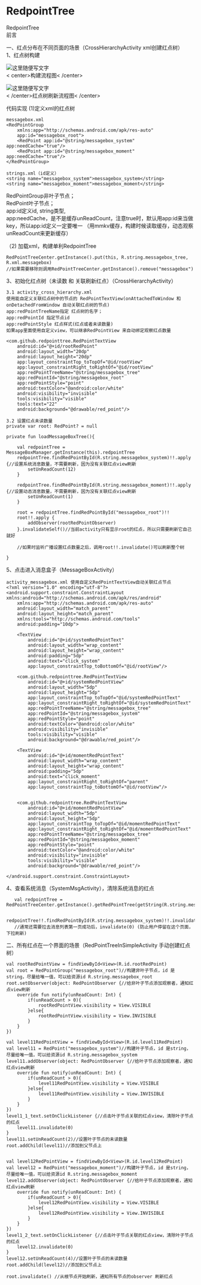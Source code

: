# RedpointTree
RedpointTree</br>
前言</br>

一、红点分布在不同页面的场景（CrossHierarchyActivity xml创建红点树）<br>
1、红点树构建<br>

![这里随便写文字](https://github.com/loganpluo/RedpointTree/blob/master/redpointtree/pic/1-create_tree.png)<br>
                                        < center>构建流程图< /center>

![这里随便写文字](https://github.com/loganpluo/RedpointTree/blob/master/redpointtree/pic/2-%E5%88%B7%E6%96%B0.png)<br>
                                     < /center>红点树刷新流程图< /center>

代码实现
(1)定义xml的红点树<br>

    messagebox.xml
    <RedPointGroup
        xmlns:app="http://schemas.android.com/apk/res-auto"
        app:id="messagebox_root">
        <RedPoint app:id="@string/messagebox_system" app:needCache="true"/>
        <RedPoint app:id="@string/messagebox_moment" app:needCache="true"/>
    </RedPointGroup>

    strings.xml（id定义）
    <string name="messagebox_system">messagebox_system</string>
    <string name="messagebox_moment">messagebox_moment</string>

RedPointGroup非叶子节点；<br>
RedPoint叶子节点；<br>
app:id定义id, string类型,<br>
app:needCache，是不是缓存unReadCount，注意true时，默认用app:id来当做key，所以app:id定义一定要唯一
（用mmkv缓存，构建时候读取缓存，动态观察unReadCount来更新缓存）
    
（2) 加载xml，构建单利RedpointTree

    RedPointTreeCenter.getInstance().put(this, R.string.messagebox_tree, R.xml.messagebox)
    //如果需要移除则调用RedPointTreeCenter.getInstance().remove("messagebox")

    
3、初始化红点树（未读数 和 关联刷新红点）（CrossHierarchyActivity）

    3.1 activity_cross_hierarchy.xml 
    使用能自定义关联红点树中的节点的 RedPointTextView(onAttachedToWindow 和 onDetachedFromWindow 自动关联红点树的节点)
    app:redPointTreeName指定 红点树的名字；
    app:redPointId 指定节点id
    app:redPointStyle 红点样式(红点或者未读数量)
    如果app里面使用自定义view，可以继承RedPointView 来自动绑定观察红点数量
    
    <com.github.redpointtree.RedPointTextView
        android:id="@+id/rootRedPoint"
        android:layout_width="20dp"
        android:layout_height="20dp"
        app:layout_constraintTop_toTopOf="@id/rootView"
        app:layout_constraintRight_toRightOf="@id/rootView"
        app:redPointTreeName="@string/messagebox_tree"
        app:redPointId="@string/messagebox_root"
        app:redPointStyle="point"
        android:textColor="@android:color/white"
        android:visibility="invisible"
        tools:visibility="visible"
        tools:text="22"
        android:background="@drawable/red_point"/>
    
    3.2 设置红点未读数量
    private var root: RedPoint? = null

    private fun loadMessageBoxTree(){

        val redpointTree = MessageBoxManager.getInstance(this).redpointTree
        redpointTree.findRedPointById(R.string.messagebox_system)!!.apply {//设置系统消息数量，不需要刷新，因为没有关联红点view刷新
            setUnReadCount(12)
        }

        redpointTree.findRedPointById(R.string.messagebox_moment)!!.apply {//设置动态消息数量，不需要刷新，因为没有关联红点view刷新
            setUnReadCount(1)
        }

        root = redpointTree.findRedPointById("messagebox_root")!!
        root!!.apply {
            addObserver(rootRedPointObserver)
        }.invalidateSelf()//当前activity只有显示root的红点，所以只需要刷新它自己就好
        
        //如果时监听广播设置红点数量之后，调用root!!.invalidate()可以刷新整个树

    }


5、点击进入消息盒子（MessageBoxActivity）

    activity_messagebox.xml 使用自定义RedPointTextView自动关联红点节点
    <?xml version="1.0" encoding="utf-8"?>
    <android.support.constraint.ConstraintLayout xmlns:android="http://schemas.android.com/apk/res/android"
        xmlns:app="http://schemas.android.com/apk/res-auto"
        android:layout_width="match_parent"
        android:layout_height="match_parent"
        xmlns:tools="http://schemas.android.com/tools"
        android:padding="10dp">

        <TextView
            android:id="@+id/systemRedPointText"
            android:layout_width="wrap_content"
            android:layout_height="wrap_content"
            android:padding="5dp"
            android:text="click_system"
            app:layout_constraintTop_toBottomOf="@id/rootView"/>

        <com.github.redpointtree.RedPointTextView
            android:id="@+id/systemRedPointView"
            android:layout_width="5dp"
            android:layout_height="5dp"
            app:layout_constraintTop_toTopOf="@id/systemRedPointText"
            app:layout_constraintRight_toRightOf="@id/systemRedPointText"
            app:redPointTreeName="@string/messagebox_tree"
            app:redPointId="@string/messagebox_system"
            app:redPointStyle="point"
            android:textColor="@android:color/white"
            android:visibility="invisible"
            tools:visibility="visible"
            android:background="@drawable/red_point"/>

        <TextView
            android:id="@+id/momentRedPointText"
            android:layout_width="wrap_content"
            android:layout_height="wrap_content"
            android:padding="5dp"
            android:text="click_moment"
            app:layout_constraintRight_toRightOf="parent"
            app:layout_constraintTop_toBottomOf="@id/rootView"/>


        <com.github.redpointtree.RedPointTextView
            android:id="@+id/momentRedPointView"
            android:layout_width="5dp"
            android:layout_height="5dp"
            app:layout_constraintTop_toTopOf="@id/momentRedPointText"
            app:layout_constraintRight_toRightOf="@id/momentRedPointText"
            app:redPointTreeName="@string/messagebox_tree"
            app:redPointId="@string/messagebox_moment"
            app:redPointStyle="point"
            android:textColor="@android:color/white"
            android:visibility="invisible"
            tools:visibility="visible"
            android:background="@drawable/red_point"/>

    </android.support.constraint.ConstraintLayout>



4、查看系统消息（SystemMsgActivity），清除系统消息的红点

       val redpointTree = RedPointTreeCenter.getInstance().getRedPointTree(getString(R.string.messagebox_tree))

       redpointTree!!.findRedPointById(R.string.messagebox_system)!!.invalidate(0)
       //通常还需要拉去消息列表第一页成功后，invalidate(0) (防止用户停留在这个页面，下拉刷新)


二、所有红点在一个界面的场景（RedPointTreeInSimpleActivity 手动创建红点树）

    val rootRedPointView = findViewById<View>(R.id.rootRedPoint)
    val root = RedPointGroup("messagebox_root")//构建非叶子节点，id 是string，尽量给唯一值，可以给资源id R.string.messagebox_root
    root.setObserver(object: RedPointObserver {//给非叶子节点添加观察者，通知红点view刷新
        override fun notify(unReadCount: Int) {
            if(unReadCount > 0){
                rootRedPointView.visibility = View.VISIBLE
            }else{
                rootRedPointView.visibility = View.INVISIBLE
            }
        }
    })

    val level11RedPointView = findViewById<View>(R.id.level11RedPoint)
    val level11 = RedPoint("messagebox_system")//构建叶子节点，id 是string，尽量给唯一值，可以给资源id R.string.messagebox_system
    level11.addObserver(object: RedPointObserver {//给叶子节点添加观察者，通知红点view刷新
        override fun notify(unReadCount: Int) {
            if(unReadCount > 0){
                level11RedPointView.visibility = View.VISIBLE
            }else{
                level11RedPointView.visibility = View.INVISIBLE
            }
        }
    })
    level1_1_text.setOnClickListener {//点击叶子节点关联的红点view，清除叶子节点的红点
        level11.invalidate(0)
    }
    level11.setUnReadCount(2)//设置叶子节点的未读数量
    root.addChild(level11)//添加到父节点上


    val level12RedPointView = findViewById<View>(R.id.level12RedPoint)
    val level12 = RedPoint("messagebox_moment")//构建叶子节点，id 是string，尽量给唯一值，可以给资源id R.string.messagebox_moment
    level12.addObserver(object: RedPointObserver {//给叶子节点添加观察者，通知红点view刷新
        override fun notify(unReadCount: Int) {
            if(unReadCount > 0){
                level12RedPointView.visibility = View.VISIBLE
            }else{
                level12RedPointView.visibility = View.INVISIBLE
            }
        }
    })
    level1_2_text.setOnClickListener {//点击叶子节点关联的红点view，清除叶子节点的红点
        level12.invalidate(0)
    }
    level12.setUnReadCount(4)//设置叶子节点的未读数量
    root.addChild(level12)//添加到父节点上

    root.invalidate() //从根节点开始刷新，通知所有节点的observer 刷新红点      
    





 
